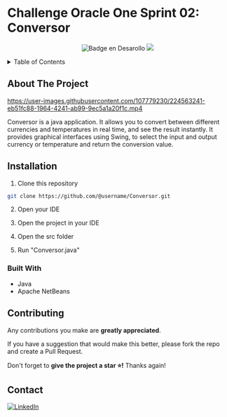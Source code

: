 # Challenge Oracle One Sprint 02: Conversor

<div align="center">

![Badge en Desarollo](https://img.shields.io/badge/STATUS-%20DEVELOPMENT-green)
![](https://img.shields.io/badge/Contributions-Welcome-brightgreen.svg)

</div>

<!-- TABLE OF CONTENTS -->

<details>
  <summary>Table of Contents</summary>
  <ol>
    <li>
      <a href="#about-the-project">About The Project</a>
      <li><a href="#installation">installation</a></li>
      <ul>
        <li><a href="#built-with">Built With</a></li>
      </ul>
    </li>
    <li><a href="#contributing">Contributing</a></li>
    <li><a href="#contact">Contact</a></li>
  </ol>
</details>

## About The Project

https://user-images.githubusercontent.com/107779230/224563241-eb51fc88-1964-4241-ab99-9ec5a1a20f1c.mp4

Conversor is a java application. It allows you to convert between different currencies and temperatures in real time, and see the result instantly.
It provides graphical interfaces using Swing, to select the input and output currency or temperature and return the conversion value.

## Installation

1. Clone this repository 

```bash
git clone https://github.com/@username/Conversor.git
```

2. Open your IDE

3. Open the project in your IDE

4. Open the src folder

5. Run "Conversor.java"

### Built With

- Java
- Apache NetBeans

## Contributing

Any contributions you make are **greatly appreciated**.

If you have a suggestion that would make this better, please fork the repo and create a Pull Request.

Don't forget to **give the project a star ⭐!** Thanks again!

## Contact 
[![LinkedIn](https://img.shields.io/badge/LinkedIn-0077B5?style=for-the-badge&logo=linkedin&logoColor=white)](https://www.linkedin.com/in/rodys-rodriguez/)
